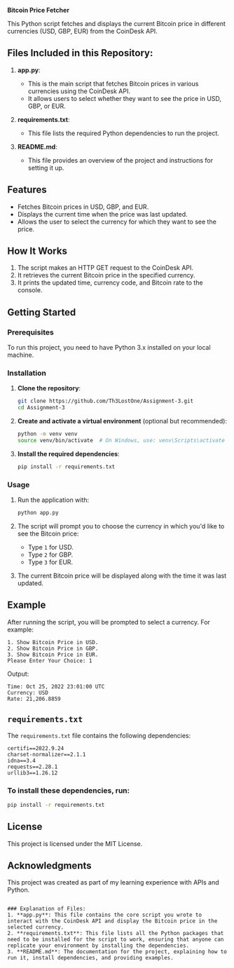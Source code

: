 
**Bitcoin Price Fetcher**

This Python script fetches and displays the current Bitcoin price in different currencies (USD, GBP, EUR) from the CoinDesk API.

## Files Included in this Repository:

1. **app.py**: 
   - This is the main script that fetches Bitcoin prices in various currencies using the CoinDesk API.
   - It allows users to select whether they want to see the price in USD, GBP, or EUR.
   
2. **requirements.txt**: 
   - This file lists the required Python dependencies to run the project.

3. **README.md**: 
   - This file provides an overview of the project and instructions for setting it up.

## Features

- Fetches Bitcoin prices in USD, GBP, and EUR.
- Displays the current time when the price was last updated.
- Allows the user to select the currency for which they want to see the price.

## How It Works

1. The script makes an HTTP GET request to the CoinDesk API.
2. It retrieves the current Bitcoin price in the specified currency.
3. It prints the updated time, currency code, and Bitcoin rate to the console.

## Getting Started

### Prerequisites

To run this project, you need to have Python 3.x installed on your local machine.

### Installation

1. **Clone the repository**:
   ```bash
   git clone https://github.com/Th3LostOne/Assignment-3.git
   cd Assignment-3
   ```

2. **Create and activate a virtual environment** (optional but recommended):
   ```bash
   python -m venv venv
   source venv/bin/activate  # On Windows, use: venv\Scripts\activate
   ```

3. **Install the required dependencies**:
   ```bash
   pip install -r requirements.txt
   ```

### Usage

1. Run the application with:
   ```bash
   python app.py
   ```

2. The script will prompt you to choose the currency in which you'd like to see the Bitcoin price:
   - Type `1` for USD.
   - Type `2` for GBP.
   - Type `3` for EUR.

3. The current Bitcoin price will be displayed along with the time it was last updated.

## Example

After running the script, you will be prompted to select a currency. For example:

```
1. Show Bitcoin Price in USD.
2. Show Bitcoin Price in GBP.
3. Show Bitcoin Price in EUR.
Please Enter Your Choice: 1
```

Output:

```
Time: Oct 25, 2022 23:01:00 UTC
Currency: USD
Rate: 21,206.8859
```

## `requirements.txt`

The `requirements.txt` file contains the following dependencies:

```
certifi==2022.9.24
charset-normalizer==2.1.1
idna==3.4
requests==2.28.1
urllib3==1.26.12
```

### To install these dependencies, run:
```bash
pip install -r requirements.txt
```

## License

This project is licensed under the MIT License.

## Acknowledgments

This project was created as part of my learning experience with APIs and Python.
```

### Explanation of Files:
1. **app.py**: This file contains the core script you wrote to interact with the CoinDesk API and display the Bitcoin price in the selected currency.
2. **requirements.txt**: This file lists all the Python packages that need to be installed for the script to work, ensuring that anyone can replicate your environment by installing the dependencies.
3. **README.md**: The documentation for the project, explaining how to run it, install dependencies, and providing examples.
